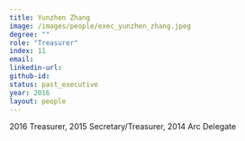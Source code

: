 ```yaml
---
title: Yunzhen Zhang
image: /images/people/exec_yunzhen_zhang.jpeg
degree: ""
role: "Treasurer"
index: 11
email:
linkedin-url:
github-id:
status: past_executive
year: 2016
layout: people
---
```

2016 Treasurer, 2015 Secretary/Treasurer, 2014 Arc Delegate



